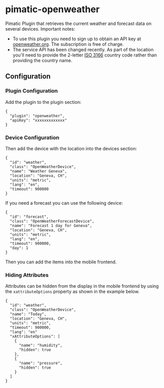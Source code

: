 pimatic-openweather
===================

Pimatic Plugin that retrieves the current weather and forecast data on several devices.
Important notes: 
 * To use this plugin you need to sign up to obtain an API key at [openweather.org](http://openweathermap.org/appid). 
   The subscription is free of charge.
 * The service API has been changed recently. As part of the location you'll need to provide the 
   2-letter [ISO 3166](https://en.wikipedia.org/wiki/ISO_3166-1) country code rather than providing the country name.


Configuration
-------------

### Plugin Configuration

Add the plugin to the plugin section:

    {
      "plugin": "openweather",
      "apiKey": "xxxxxxxxxxxxx"
    }

### Device Configuration

Then add the device with the location into the devices section:

    {
      "id": "weather",
      "class": "OpenWeatherDevice",
      "name": "Weather Geneva",
      "location": "Geneva, CH",
      "units": "metric",
      "lang": "en",
      "timeout": 900000
    }

If you need a forecast you can use the following device:

    {
      "id": "forecast",
      "class": "OpenWeatherForecastDevice",
      "name": "Forecast 1 day for Geneva",
      "location": "Geneva, CH",
      "units": "metric",
      "lang": "en",
      "timeout": 900000,
      "day": 1
    }

Then you can add the items into the mobile frontend.

### Hiding Attributes

Attributes can be hidden from the display in the mobile frontend by using the `xattributeOptions` property as shown in the example below.

	{
	  "id": "weather",
	  "class": "OpenWeatherDevice",
	  "name": "Today",
	  "location": "Geneva, CH",
	  "units": "metric",
	  "timeout": 900000,
	  "lang": "en"
	  "xAttributeOptions": [
		{
		  "name": "humidity",
		  "hidden": true
		},
		{
		  "name": "pressure",
		  "hidden": true
		}
	  ]
	}



